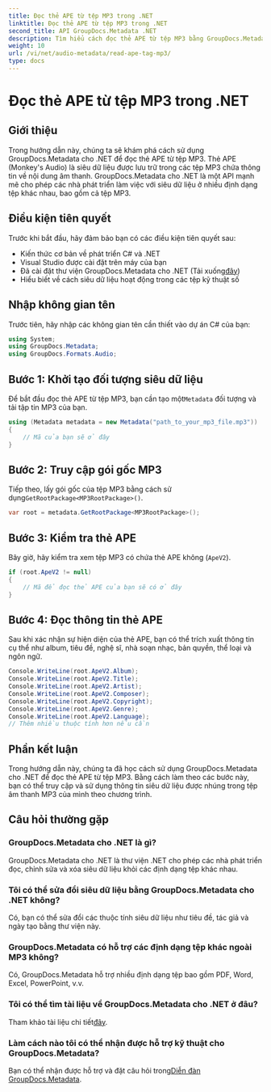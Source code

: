 ```yaml
---
title: Đọc thẻ APE từ tệp MP3 trong .NET
linktitle: Đọc thẻ APE từ tệp MP3 trong .NET
second_title: API GroupDocs.Metadata .NET
description: Tìm hiểu cách đọc thẻ APE từ tệp MP3 bằng GroupDocs.Metadata cho .NET. Khám phá trích xuất siêu dữ liệu trong C# với hướng dẫn từng bước.
weight: 10
url: /vi/net/audio-metadata/read-ape-tag-mp3/
type: docs
---
```

# Đọc thẻ APE từ tệp MP3 trong .NET

## Giới thiệu
Trong hướng dẫn này, chúng ta sẽ khám phá cách sử dụng GroupDocs.Metadata cho .NET để đọc thẻ APE từ tệp MP3. Thẻ APE (Monkey's Audio) là siêu dữ liệu được lưu trữ trong các tệp MP3 chứa thông tin về nội dung âm thanh. GroupDocs.Metadata cho .NET là một API mạnh mẽ cho phép các nhà phát triển làm việc với siêu dữ liệu ở nhiều định dạng tệp khác nhau, bao gồm cả tệp MP3.
## Điều kiện tiên quyết
Trước khi bắt đầu, hãy đảm bảo bạn có các điều kiện tiên quyết sau:
- Kiến thức cơ bản về phát triển C# và .NET
- Visual Studio được cài đặt trên máy của bạn
-  Đã cài đặt thư viện GroupDocs.Metadata cho .NET (Tải xuống[đây](https://releases.groupdocs.com/metadata/net/))
- Hiểu biết về cách siêu dữ liệu hoạt động trong các tệp kỹ thuật số

## Nhập không gian tên
Trước tiên, hãy nhập các không gian tên cần thiết vào dự án C# của bạn:
```csharp
using System;
using GroupDocs.Metadata;
using GroupDocs.Formats.Audio;
```
## Bước 1: Khởi tạo đối tượng siêu dữ liệu
 Để bắt đầu đọc thẻ APE từ tệp MP3, bạn cần tạo một`Metadata` đối tượng và tải tập tin MP3 của bạn.
```csharp
using (Metadata metadata = new Metadata("path_to_your_mp3_file.mp3"))
{
    // Mã của bạn sẽ ở đây
}
```
## Bước 2: Truy cập gói gốc MP3
 Tiếp theo, lấy gói gốc của tệp MP3 bằng cách sử dụng`GetRootPackage<MP3RootPackage>()`.
```csharp
var root = metadata.GetRootPackage<MP3RootPackage>();
```
## Bước 3: Kiểm tra thẻ APE
Bây giờ, hãy kiểm tra xem tệp MP3 có chứa thẻ APE không (`ApeV2`).
```csharp
if (root.ApeV2 != null)
{
    // Mã để đọc thẻ APE của bạn sẽ có ở đây
}
```
## Bước 4: Đọc thông tin thẻ APE
Sau khi xác nhận sự hiện diện của thẻ APE, bạn có thể trích xuất thông tin cụ thể như album, tiêu đề, nghệ sĩ, nhà soạn nhạc, bản quyền, thể loại và ngôn ngữ.
```csharp
Console.WriteLine(root.ApeV2.Album);
Console.WriteLine(root.ApeV2.Title);
Console.WriteLine(root.ApeV2.Artist);
Console.WriteLine(root.ApeV2.Composer);
Console.WriteLine(root.ApeV2.Copyright);
Console.WriteLine(root.ApeV2.Genre);
Console.WriteLine(root.ApeV2.Language);
// Thêm nhiều thuộc tính hơn nếu cần
```

## Phần kết luận
Trong hướng dẫn này, chúng ta đã học cách sử dụng GroupDocs.Metadata cho .NET để đọc thẻ APE từ tệp MP3. Bằng cách làm theo các bước này, bạn có thể truy cập và sử dụng thông tin siêu dữ liệu được nhúng trong tệp âm thanh MP3 của mình theo chương trình.

## Câu hỏi thường gặp
### GroupDocs.Metadata cho .NET là gì?
GroupDocs.Metadata cho .NET là thư viện .NET cho phép các nhà phát triển đọc, chỉnh sửa và xóa siêu dữ liệu khỏi các định dạng tệp khác nhau.
### Tôi có thể sửa đổi siêu dữ liệu bằng GroupDocs.Metadata cho .NET không?
Có, bạn có thể sửa đổi các thuộc tính siêu dữ liệu như tiêu đề, tác giả và ngày tạo bằng thư viện này.
### GroupDocs.Metadata có hỗ trợ các định dạng tệp khác ngoài MP3 không?
Có, GroupDocs.Metadata hỗ trợ nhiều định dạng tệp bao gồm PDF, Word, Excel, PowerPoint, v.v.
### Tôi có thể tìm tài liệu về GroupDocs.Metadata cho .NET ở đâu?
 Tham khảo tài liệu chi tiết[đây](https://tutorials.groupdocs.com/metadata/net/).
### Làm cách nào tôi có thể nhận được hỗ trợ kỹ thuật cho GroupDocs.Metadata?
 Bạn có thể nhận được hỗ trợ và đặt câu hỏi trong[Diễn đàn GroupDocs.Metadata](https://forum.groupdocs.com/c/metadata/14).